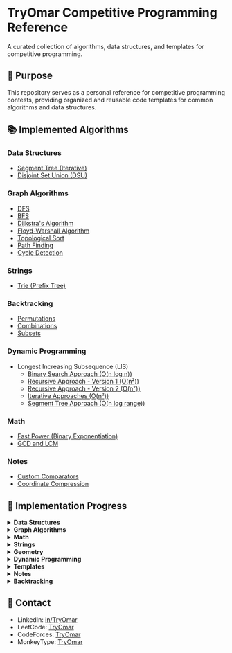# TryOmar Competitive Programming Reference

A curated collection of algorithms, data structures, and templates for competitive programming.

## 🎯 Purpose

This repository serves as a personal reference for competitive programming contests, providing organized and reusable code templates for common algorithms and data structures.

## 📚 Implemented Algorithms

### Data Structures
- [Segment Tree (Iterative)](data_structures/segment_tree_iterative.md)
- [Disjoint Set Union (DSU)](data_structures/dsu.md)

### Graph Algorithms
- [DFS](graph/dfs.md)
- [BFS](graph/bfs.md)
- [Dijkstra's Algorithm](graph/dijkstra.md)
- [Floyd-Warshall Algorithm](graph/floyd_warshall.md)
- [Topological Sort](graph/topological_sort.md)
- [Path Finding](graph/path_finding.md)
- [Cycle Detection](graph/cycle_detection.md)

### Strings
- [Trie (Prefix Tree)](strings/trie.md)

### Backtracking
- [Permutations](backtrack/permutations.md)
- [Combinations](backtrack/combinations.md)
- [Subsets](backtrack/subsets.md)

### Dynamic Programming
- Longest Increasing Subsequence (LIS)
  - [Binary Search Approach (O(n log n))](dynamic_programming/lis_binary_search.md)
  - [Recursive Approach - Version 1 (O(n²))](dynamic_programming/lis_recursive.md)
  - [Recursive Approach - Version 2 (O(n²))](dynamic_programming/lis_recursive_v2.md)
  - [Iterative Approaches (O(n²))](dynamic_programming/lis_iterative.md)
  - [Segment Tree Approach (O(n log range))](dynamic_programming/lis_segment_tree.md)

### Math
- [Fast Power (Binary Exponentiation)](math/fast_power.md)
- [GCD and LCM](math/gcd_lcm.md)

### Notes
- [Custom Comparators](notes/custom_comparators.md)
- [Coordinate Compression](notes/coordinate_compression.md)

## 📝 Implementation Progress

<details>
<summary><b>Data Structures</b></summary>

- [x] Segment Tree (Iterative)
- [x] Disjoint Set Union (DSU)
- [ ] Fenwick Tree / Binary Indexed Tree
- [ ] Sparse Table
- [ ] Treap
- [ ] Persistent Segment Tree
- [ ] Implicit Segment Tree
- [ ] Sqrt Decomposition
- [ ] Mo's Algorithm
- [ ] Heavy-Light Decomposition
- [ ] Wavelet Tree
- [ ] Lazy Propagation Segment Tree
- [ ] 2D Data Structures
- [ ] Policy-Based Data Structures (C++)
</details>

<details>
<summary><b>Graph Algorithms</b></summary>

- [x] BFS / DFS
- [x] Dijkstra's Algorithm
- [ ] Bellman-Ford Algorithm
- [x] Floyd-Warshall Algorithm
- [ ] Minimum Spanning Tree (Kruskal/Prim)
- [x] Topological Sort
- [ ] Strongly Connected Components (Kosaraju/Tarjan)
- [ ] Articulation Points and Bridges
- [ ] Biconnected Components
- [ ] Euler Path/Circuit
- [ ] Maximum Flow (Ford-Fulkerson, Dinic, Push-Relabel)
- [ ] Minimum Cost Maximum Flow
- [ ] Bipartite Matching
- [ ] Hungarian Algorithm
- [ ] Lowest Common Ancestor (LCA)
- [ ] Centroid Decomposition
</details>

<details>
<summary><b>Math</b></summary>

- [ ] Sieve of Eratosthenes
- [ ] Linear Sieve
- [ ] Segmented Sieve
- [ ] Prime Factorization
- [ ] Modular Arithmetic
- [x] GCD and LCM
- [ ] Extended Euclidean Algorithm
- [ ] Chinese Remainder Theorem
- [ ] Euler's Totient Function
- [x] Fast Exponentiation
- [ ] Matrix Operations
- [ ] Matrix Exponentiation
- [ ] Gaussian Elimination
- [x] Combinatorics
  - [x] Permutations
  - [x] Combinations
- [ ] Catalan Numbers
- [ ] Probability
- [ ] Expected Value
- [ ] Game Theory
- [ ] Nimbers and Grundy Numbers
- [ ] Fast Fourier Transform (FFT)
- [ ] Number Theoretic Transform (NTT)
</details>

<details>
<summary><b>Strings</b></summary>

- [ ] KMP (Knuth-Morris-Pratt)
- [ ] Z-Algorithm
- [ ] Rolling Hash
- [ ] Rabin-Karp
- [x] Trie
- [ ] Suffix Array
- [ ] Suffix Tree
- [ ] Aho-Corasick
- [ ] Manacher's Algorithm
- [ ] Palindromic Tree
- [ ] Suffix Automaton
</details>

<details>
<summary><b>Geometry</b></summary>

- [ ] Points, Lines, Vectors
- [ ] Polygon Area
- [ ] Convex Hull
- [ ] Line Sweep
- [ ] Closest Pair of Points
- [ ] Point in Polygon
- [ ] Line Intersection
- [ ] Circle Intersection
- [ ] Rotating Calipers
- [ ] Delaunay Triangulation
</details>

<details>
<summary><b>Dynamic Programming</b></summary>

- [x] Longest Increasing Subsequence (LIS)
- [ ] Longest Common Subsequence (LCS)
- [ ] Classical Problems
- [ ] Optimization Techniques
- [ ] Digit DP
- [ ] DP on Trees
- [ ] DP with Bitmasks
- [ ] DP with Convex Hull Trick
- [ ] DP with Divide and Conquer
- [ ] SOS DP
</details>

<details>
<summary><b>Templates</b></summary>

- [ ] Fast I/O template
- [ ] Debugging utilities
- [ ] Contest template with common includes and macros
- [ ] Code snippets for common tasks
</details>

<details>
<summary><b>Notes</b></summary>

- [ ] Common edge cases
- [ ] Contest strategies
- [ ] Problem-solving approaches
- [ ] Time complexity cheat sheet
- [ ] Memory usage optimization
- [x] [Custom Comparators](notes/custom_comparators.md)
- [ ] Implementation tricks
- [ ] Binary search applications
- [ ] Two pointers technique
- [ ] Meet in the Middle
- [ ] Interactive problems approach
- [ ] Randomized algorithms
- [ ] Heuristics
</details>

<details>
<summary><b>Backtracking</b></summary>

- [x] Permutations
- [x] Combinations
- [x] Subset Generation
- [ ] N-Queens Problem
- [ ] Sudoku Solver
- [ ] Maze Solver
</details>

## 📲 Contact

- LinkedIn: [in/TryOmar](https://www.linkedin.com/in/TryOmar/)
- LeetCode: [TryOmar](https://leetcode.com/u/TryOmar/)
- CodeForces: [TryOmar](https://codeforces.com/profile/TryOmar)
- MonkeyType: [TryOmar](https://monkeytype.com/profile/TryOmar) 